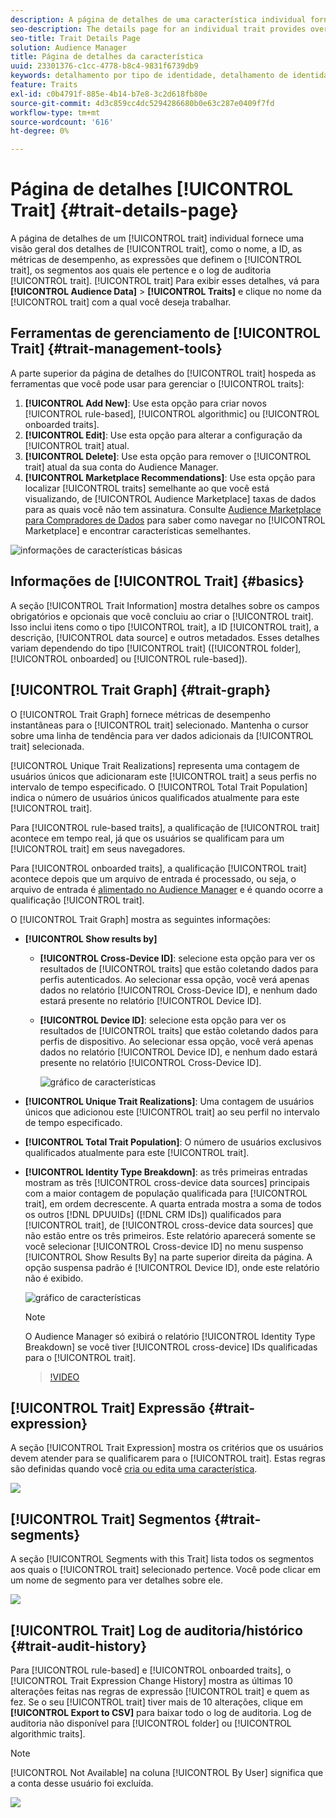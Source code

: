 ```yaml
---
description: A página de detalhes de uma característica individual fornece visão geral de informações como nome da característica, ID, métricas de desempenho, expressões que definem a característica, segmentos aos quais ela pertence e o log de auditoria de característica. Para exibir esses detalhes, vá para Dados de público-alvo > Características e clique no nome da característica com a qual deseja trabalhar.
seo-description: The details page for an individual trait provides overview of information like the trait name, ID, performance metrics, expressions that define the trait, segments it belongs to, and the trait audit log. To vew these details, go to Audience Data > Traits and click the name of the trait you want to work with.
seo-title: Trait Details Page
solution: Audience Manager
title: Página de detalhes da característica
uuid: 23301376-c1cc-4778-b8c4-9831f6739db9
keywords: detalhamento por tipo de identidade, detalhamento de identidade, relatórios de identidade de público-alvo, entre dispositivos, ID entre dispositivos, ID de dispositivo
feature: Traits
exl-id: c0b4791f-885e-4b14-b7e8-3c2d618fb80e
source-git-commit: 4d3c859cc4dc5294286680b0e63c287e0409f7fd
workflow-type: tm+mt
source-wordcount: '616'
ht-degree: 0%

---
```


# Página de detalhes [!UICONTROL Trait] {#trait-details-page}

A página de detalhes de um [!UICONTROL trait] individual fornece uma visão geral dos detalhes de [!UICONTROL trait], como o nome, a ID, as métricas de desempenho, as expressões que definem o [!UICONTROL trait], os segmentos aos quais ele pertence e o log de auditoria [!UICONTROL trait]. [!UICONTROL trait] Para exibir esses detalhes, vá para **[!UICONTROL Audience Data]** > **[!UICONTROL Traits]** e clique no nome da [!UICONTROL trait] com a qual você deseja trabalhar.

## Ferramentas de gerenciamento de [!UICONTROL Trait] {#trait-management-tools}

A parte superior da página de detalhes do [!UICONTROL trait] hospeda as ferramentas que você pode usar para gerenciar o [!UICONTROL traits]:

1. **[!UICONTROL Add New]**: Use esta opção para criar novos [!UICONTROL rule-based], [!UICONTROL algorithmic] ou [!UICONTROL onboarded traits].
2. **[!UICONTROL Edit]**: Use esta opção para alterar a configuração da [!UICONTROL trait] atual.
3. **[!UICONTROL Delete]**: Use esta opção para remover o [!UICONTROL trait] atual da sua conta do Audience Manager.
4. **[!UICONTROL Marketplace Recommendations]**: Use esta opção para localizar [!UICONTROL traits] semelhante ao que você está visualizando, de [!UICONTROL Audience Marketplace] taxas de dados para as quais você não tem assinatura. Consulte [Audience Marketplace para Compradores de Dados](../audience-marketplace/marketplace-data-buyers/marketplace-data-buyers.md) para saber como navegar no [!UICONTROL Marketplace] e encontrar características semelhantes.

![informações de características básicas](assets/basic-trait-information.png)

## Informações de [!UICONTROL Trait] {#basics}

A seção [!UICONTROL Trait Information] mostra detalhes sobre os campos obrigatórios e opcionais que você concluiu ao criar o [!UICONTROL trait]. Isso inclui itens como o tipo [!UICONTROL trait], a ID [!UICONTROL trait], a descrição, [!UICONTROL data source] e outros metadados. Esses detalhes variam dependendo do tipo [!UICONTROL trait] ([!UICONTROL folder], [!UICONTROL onboarded] ou [!UICONTROL rule-based]).

## [!UICONTROL Trait Graph] {#trait-graph}

O [!UICONTROL Trait Graph] fornece métricas de desempenho instantâneas para o [!UICONTROL trait] selecionado. Mantenha o cursor sobre uma linha de tendência para ver dados adicionais da [!UICONTROL trait] selecionada.

[!UICONTROL Unique Trait Realizations] representa uma contagem de usuários únicos que adicionaram este [!UICONTROL trait] a seus perfis no intervalo de tempo especificado. O [!UICONTROL Total Trait Population] indica o número de usuários únicos qualificados atualmente para este [!UICONTROL trait].

Para [!UICONTROL rule-based traits], a qualificação de [!UICONTROL trait] acontece em tempo real, já que os usuários se qualificam para um [!UICONTROL trait] em seus navegadores.

Para [!UICONTROL onboarded traits], a qualificação [!UICONTROL trait] acontece depois que um arquivo de entrada é processado, ou seja, o arquivo de entrada é [alimentado no Audience Manager](../../faq/faq-inbound-data-ingestion.md) e é quando ocorre a qualificação [!UICONTROL trait].

O [!UICONTROL Trait Graph] mostra as seguintes informações:

* **[!UICONTROL Show results by]**
   * **[!UICONTROL Cross-Device ID]**: selecione esta opção para ver os resultados de [!UICONTROL traits] que estão coletando dados para perfis autenticados. Ao selecionar essa opção, você verá apenas dados no relatório [!UICONTROL Cross-Device ID], e nenhum dado estará presente no relatório [!UICONTROL Device ID].
   * **[!UICONTROL Device ID]**: selecione esta opção para ver os resultados de [!UICONTROL traits] que estão coletando dados para perfis de dispositivo. Ao selecionar essa opção, você verá apenas dados no relatório [!UICONTROL Device ID], e nenhum dado estará presente no relatório [!UICONTROL Cross-Device ID].

     ![gráfico de características](assets/trait-summary.gif)

* **[!UICONTROL Unique Trait Realizations]**: Uma contagem de usuários únicos que adicionou este [!UICONTROL trait] ao seu perfil no intervalo de tempo especificado.
* **[!UICONTROL Total Trait Population]**: O número de usuários exclusivos qualificados atualmente para este [!UICONTROL trait].

* **[!UICONTROL Identity Type Breakdown]**: as três primeiras entradas mostram as três [!UICONTROL cross-device data sources] principais com a maior contagem de população qualificada para [!UICONTROL trait], em ordem decrescente. A quarta entrada mostra a soma de todos os outros [!DNL DPUUIDs] ([!DNL CRM IDs]) qualificados para [!UICONTROL trait], de [!UICONTROL cross-device data sources] que não estão entre os três primeiros. Este relatório aparecerá somente se você selecionar [!UICONTROL Cross-device ID] no menu suspenso [!UICONTROL Show Results By] na parte superior direita da página. A opção suspensa padrão é [!UICONTROL Device ID], onde este relatório não é exibido.

  ![gráfico de características](assets/trait-identity.png)

  >[!NOTE]
  >
  >O Audience Manager só exibirá o relatório [!UICONTROL Identity Type Breakdown] se você tiver [!UICONTROL cross-device] IDs qualificadas para o [!UICONTROL trait].

  >[!VIDEO](https://video.tv.adobe.com/v/27977/)

## [!UICONTROL Trait] Expressão {#trait-expression}

A seção [!UICONTROL Trait Expression] mostra os critérios que os usuários devem atender para se qualificarem para o [!UICONTROL trait]. Estas regras são definidas quando você [cria ou edita uma característica](../../features/traits/about-trait-builder.md).

![](assets/traitExpression.png)

## [!UICONTROL Trait] Segmentos {#trait-segments}

A seção [!UICONTROL Segments with this Trait] lista todos os segmentos aos quais o [!UICONTROL trait] selecionado pertence. Você pode clicar em um nome de segmento para ver detalhes sobre ele.

![](assets/traitSegments.png)

## [!UICONTROL Trait] Log de auditoria/histórico {#trait-audit-history}

Para [!UICONTROL rule-based] e [!UICONTROL onboarded traits], o [!UICONTROL Trait Expression Change History] mostra as últimas 10 alterações feitas nas regras de expressão [!UICONTROL trait] e quem as fez. Se o seu [!UICONTROL trait] tiver mais de 10 alterações, clique em **[!UICONTROL Export to CSV]** para baixar todo o log de auditoria. Log de auditoria não disponível para [!UICONTROL folder] ou [!UICONTROL algorithmic traits].

>[!NOTE]
>
>[!UICONTROL Not Available] na coluna [!UICONTROL By User] significa que a conta desse usuário foi excluída.

![](assets/traitHistory.png)
